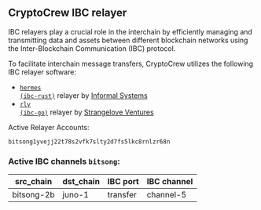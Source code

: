 ## CryptoCrew IBC relayer
IBC relayers play a crucial role in the interchain by efficiently managing and transmitting data and assets between different blockchain networks using the Inter-Blockchain Communication (IBC) protocol.

To facilitate interchain message transfers, CryptoCrew utilizes the following IBC relayer software: 
- <a href="https://github.com/informalsystems/hermes"><code>hermes (ibc-rust)</code></a> relayer by [Informal Systems](https://github.com/informalsystems)
- <a href="https://github.com/cosmos/relayer"><code>rly (ibc-go)</code></a> relayer by [Strangelove Ventures](https://github.com/strangelove-ventures)

Active Relayer Accounts:
```
bitsong1yvejj22t78s2vfk7slty2d7fs5lkc8rnlzr68n
```

### Active IBC channels `bitsong`:
| src_chain | dst_chain | IBC port | IBC channel |
| --------------- | --------------- | ------------ | ------------------- |
| bitsong-2b | juno-1 | transfer | channel-5 |